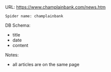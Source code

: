 URL: https://www.champlainbank.com/news.htm

    Spider name: champlainbank

DB Schema:
- title
- date
- content

Notes:
- all articles are on the same page
